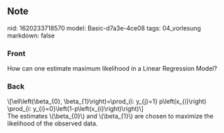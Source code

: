 ## Note
nid: 1620233718570
model: Basic-d7a3e-4ce08
tags: 04_vorlesung
markdown: false

### Front
How can one estimate maximum likelihood in a Linear Regression Model?

### Back
<div>
  \[\ell\left(\beta_{0}, \beta_{1}\right)=\prod_{i: y_{j}=1}
  p\left(x_{i}\right) \prod_{i:
  y_{i}=0}\left(1-p\left(x_{i}\right)\right)\]
</div>
<div>
  The estimates \(\beta_{0}\) and \(\beta_{1}\) are chosen to
  maximize the likelihood of the observed data.
</div>
